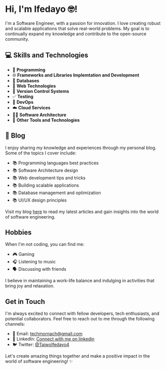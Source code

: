 # Hi, I'm Ifedayo 🤓!

I'm a Software Engineer, with a passion for innovation. I love creating robust and scalable applications that solve real-world problems. My goal is to continually expand my knowledge and contribute to the open-source community.

## 💻 Skills and Technologies

- 🚀 **Programming**
- 🌐 **Frameworks and Libraries Implemtation and Development**
- 💾 **Databases**
- 🔧 **Web Technologies**
- 🔀 **Version Control Systems**
- ✅ **Testing**
- 🐳 **DevOps**
- ☁️ **Cloud Services**
- 👷‍♂️ **Software Architecture**
- 🚀 **Other Tools and Technologies**

## 📖 Blog

I enjoy sharing my knowledge and experiences through my personal blog. Some of the topics I cover include:

- 📚 Programming languages best practices
- 📚 Software Architecture design
- 📚 Web development tips and tricks
- 📚 Building scalable applications
- 📚 Database management and optimization
- 📚 UI/UX design principles

Visit my blog [here](https://techmornach.vercel.app) to read my latest articles and gain insights into the world of software engineering.

## Hobbies

When I'm not coding, you can find me:

- 🎮 Gaming 
- 🎧 Listening to music 
- 🗣️ Discussing with friends

I believe in maintaining a work-life balance and indulging in activities that bring joy and relaxation.

## Get in Touch

I'm always excited to connect with fellow developers, tech enthusiasts, and potential collaborators. Feel free to reach out to me through the following channels:

- 📧 Email: [techmornach@gmail.com](mailto:techmornach@gmail.com) 
- 🔗 LinkedIn: [Connect with me on linkedin](https://www.linkedin.com/in/tech-mornach) 
- 🐦 Twitter: [@TaiwoIfedayo4](https://twitter.com/TaiwoIfedayo4)

Let's create amazing things together and make a positive impact in the world of software engineering! ✨
